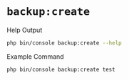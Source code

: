 # `backup:create`

<div class="code-title auto-refresh">Help Output</div>

```bash
php bin/console backup:create --help
```

[](../assets/backup-create-help.html ':include :type=html')

<div class="code-title auto-refresh">Example Command</div>

```bash
php bin/console backup:create test
```

[](../assets/backup-create.html ':include :type=html')
